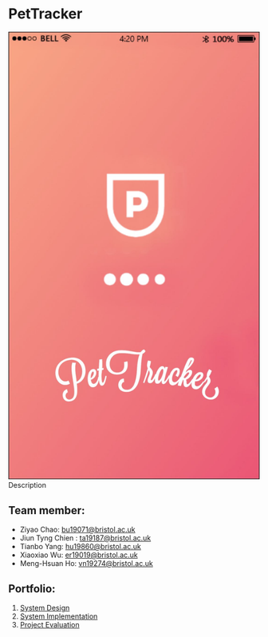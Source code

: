 # PetTracker
![image](https://github.com/PetTracker/PetTracker/blob/dev/Portfolio/image/start.jpg) 
Description



## Team member:
- Ziyao Chao:  bu19071@bristol.ac.uk
- Jiun Tyng Chien : ta19187@bristol.ac.uk
- Tianbo Yang:  hu19860@bristol.ac.uk
- Xiaoxiao Wu:  er19019@bristol.ac.uk
- Meng-Hsuan Ho:  vn19274@bristol.ac.uk



## Portfolio:
  1. [System Design](https://github.com/PetTracker/PetTracker/blob/dev/Portfolio/System%20Design.md)
  2. [System Implementation](https://github.com/PetTracker/PetTracker/blob/dev/Portfolio/System%20Implementation.md)
  3. [Project Evaluation](https://github.com/PetTracker/PetTracker/blob/dev/Portfolio/Project%20Evaluation.md)
